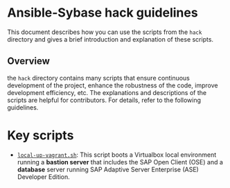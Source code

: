 # Ansible-Sybase hack guidelines

This document describes how you can use the scripts from the `hack` directory and gives a brief introduction and explanation of these scripts.

## Overview

the `hack` directory contains many scripts that ensure continuous development of the project, enhance the robustness of the code, improve development efficiency, etc. The explanations and descriptions of the scripts are helpful for contributors. For details, refer to the following guidelines.

# Key scripts

* [`local-up-vagrant.sh`](./hack/local-up-vagrant.sh): This script boots a Virtualbox local environment running a **bastion server** that includes the SAP Open Client (OSE) and a **database** server running SAP Adaptive Server Enterprise (ASE) Developer Edition.
